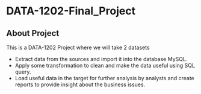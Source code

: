 # DATA-1202-Final_Project
## About Project
This is a DATA-1202 Project where we will take 2 datasets  
- Extract data from the sources and import it into the database MySQL. 
- Apply some transformation to clean and make the data useful using SQL query.
- Load useful data in the target for further analysis by analysts and create reports to provide insight about the business issues.

